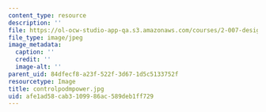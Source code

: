 ```yaml
---
content_type: resource
description: ''
file: https://ol-ocw-studio-app-qa.s3.amazonaws.com/courses/2-007-design-and-manufacturing-i-spring-2009/afe1ad58cab3109986ac589deb1ff729_controlpodmpower.jpg
file_type: image/jpeg
image_metadata:
  caption: ''
  credit: ''
  image-alt: ''
parent_uid: 84dfecf8-a23f-522f-3d67-1d5c5133752f
resourcetype: Image
title: controlpodmpower.jpg
uid: afe1ad58-cab3-1099-86ac-589deb1ff729
---
```

